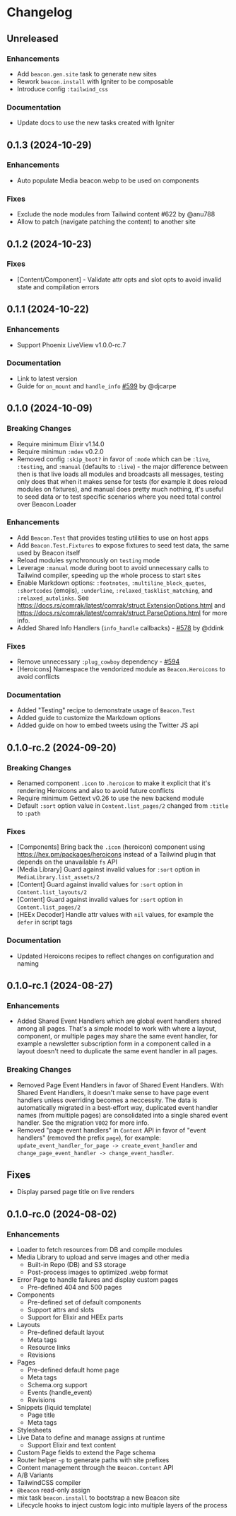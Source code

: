 # Changelog

## Unreleased

### Enhancements
  - Add `beacon.gen.site` task to generate new sites
  - Rework `beacon.install` with Igniter to be composable
  - Introduce config `:tailwind_css`

### Documentation
  - Update docs to use the new tasks created with Igniter

## 0.1.3 (2024-10-29)

### Enhancements
 - Auto populate Media beacon.webp to be used on components

### Fixes
 - Exclude the node modules from Tailwind content #622 by @anu788
 - Allow to patch (navigate patching the content) to another site

## 0.1.2 (2024-10-23)

### Fixes
  - [Content/Component] - Validate attr opts and slot opts to avoid invalid state and compilation errors

## 0.1.1 (2024-10-22)

### Enhancements
  - Support Phoenix LiveView v1.0.0-rc.7

### Documentation
  - Link to latest version
  - Guide for `on_mount` and `handle_info` [#599](https://github.com/BeaconCMS/beacon/pull/599) by @djcarpe

## 0.1.0 (2024-10-09)

### Breaking Changes
  - Require minimum Elixir v1.14.0
  - Require minimun `:mdex` v0.2.0
  - Removed config `:skip_boot?` in favor of `:mode` which can be `:live`, `:testing`, and `:manual` (defaults to `:live`) - the major difference between then is that live loads all modules and broadcasts all messages, testing only does that when it makes sense for tests (for example it does reload modules on fixtures), and manual does pretty much nothing, it's useful to seed data or to test specific scenarios where you need total control over Beacon.Loader

### Enhancements
  - Add `Beacon.Test` that provides testing utilities to use on host apps
  - Add `Beacon.Test.Fixtures` to expose fixtures to seed test data, the same used by Beacon itself
  - Reload modules synchronously on `testing` mode
  - Leverage `:manual` mode during boot to avoid unnecessary calls to Tailwind compiler, speeding up the whole process to start sites
  - Enable Markdown options: `:footnotes`, `:multiline_block_quotes`, `:shortcodes` (emojis), `:underline`, `:relaxed_tasklist_matching`, and `:relaxed_autolinks`.
    See https://docs.rs/comrak/latest/comrak/struct.ExtensionOptions.html and https://docs.rs/comrak/latest/comrak/struct.ParseOptions.html for more info.
  - Added Shared Info Handlers (`info_handle` callbacks) - [#578](https://github.com/BeaconCMS/beacon/pull/578) by @ddink

### Fixes
  - Remove unnecessary `:plug_cowboy` dependency - [#594](https://github.com/BeaconCMS/beacon_live_admin/pull/594)
  - [Heroicons] Namespace the vendorized module as `Beacon.Heroicons` to avoid conflicts

### Documentation
  - Added "Testing" recipe to demonstrate usage of `Beacon.Test`
  - Added guide to customize the Markdown options
  - Added guide on how to embed tweets using the Twitter JS api

## 0.1.0-rc.2 (2024-09-20)

### Breaking Changes
  - Renamed component `.icon` to `.heroicon` to make it explicit that it's rendering Heroicons and also to avoid future conflicts
  - Require minimum Gettext v0.26 to use the new backend module
  - Default `:sort` option value in `Content.list_pages/2` changed from `:title` to `:path`

### Fixes
  - [Components] Bring back the `.icon` (heroicon) component using https://hex.pm/packages/heroicons instead of a Tailwind plugin that depends on the unavailable `fs` API
  - [Media Library] Guard against invalid values for `:sort` option in `MediaLibrary.list_assets/2`
  - [Content] Guard against invalid values for `:sort` option in `Content.list_layouts/2`
  - [Content] Guard against invalid values for `:sort` option in `Content.list_pages/2`
  - [HEEx Decoder] Handle attr values with `nil` values, for example the `defer` in script tags

### Documentation
  - Updated Heroicons recipes to reflect changes on configuration and naming

## 0.1.0-rc.1 (2024-08-27)

### Enhancements
  - Added Shared Event Handlers which are global event handlers shared among all pages.
    That's a simple model to work with where a layout, component, or multiple pages may share the same event handler,
    for example a newsletter subscription form in a component called in a layout doesn't need to duplicate the same
    event handler in all pages.

### Breaking Changes
  - Removed Page Event Handlers in favor of Shared Event Handlers.
    With Shared Event Handlers, it doesn't make sense to have page event handlers unless overriding becomes a neccessity.
    The data is automatically migrated in a best-effort way, duplicated event handler names (from multiple pages) are
    consolidated into a single shared event handler. See the migration `V002` for more info.
  - Removed "page event handlers" in `Content` API in favor of "event handlers" (removed the prefix `page`),
    for example: `update_event_handler_for_page -> create_event_handler` and `change_page_event_handler -> change_event_handler`.

## Fixes
  - Display parsed page title on live renders

## 0.1.0-rc.0 (2024-08-02)

### Enhancements
  - Loader to fetch resources from DB and compile modules
  - Media Library to upload and serve images and other media
    - Built-in Repo (DB) and S3 storage
    - Post-process images to optimized .webp format
  - Error Page to handle failures and display custom pages
    - Pre-defined 404 and 500 pages
  - Components
    - Pre-defined set of default components
    - Support attrs and slots
    - Support for Elixir and HEEx parts
  - Layouts
    - Pre-defined default layout
    - Meta tags
    - Resource links
    - Revisions
  - Pages
    - Pre-defined default home page
    - Meta tags
    - Schema.org support
    - Events (handle_event)
    - Revisions
  - Snippets (liquid template)
    - Page title
    - Meta tags
  - Stylesheets
  - Live Data to define and manage assigns at runtime
    - Support Elixir and text content
  - Custom Page fields to extend the Page schema
  - Router helper `~p` to generate paths with site prefixes
  - Content management through the `Beacon.Content` API
  - A/B Variants
  - TailwindCSS compiler
  - `@beacon` read-only assign
  - mix task `beacon.install` to bootstrap a new Beacon site
  - Lifecycle hooks to inject custom logic into multiple layers of the process
